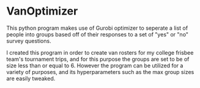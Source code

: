 # VanOptimizer

This python program makes use of Gurobi optimizer to seperate a list of people into groups based off of their responses to a set of "yes" or "no" survey questions.

I created this program in order to create van rosters for my college frisbee team's tournament trips, and for this purpose the groups are set to be of size less than or equal to 6.  However the program can be utilized for a variety of purposes, and its hyperparameters such as the max group sizes are easily tweaked.
